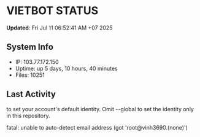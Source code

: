 # VIETBOT STATUS
**Updated**: Fri Jul 11 06:52:41 AM +07 2025

## System Info
- IP: 103.77.172.150
- Uptime: up 5 days, 10 hours, 40 minutes
- Files: 10251

## Last Activity

to set your account's default identity.
Omit --global to set the identity only in this repository.

fatal: unable to auto-detect email address (got 'root@vinh3690.(none)')
